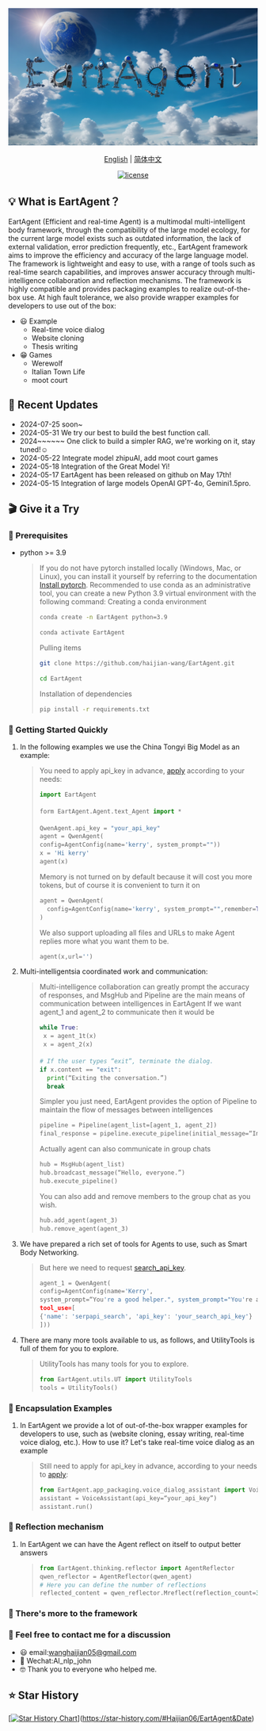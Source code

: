 <div align="center">
<img src="assets/130898843/f145bbb8-ed97-4025-a40b-4260a8a75f6bno_alpha-4.png"  alt="EartAgent logo">
</a>

</div>

<p align="center">
  <a href="./README.md">English</a> |
  <a href="./README_CN.md">简体中文</a> 
</p>

<p align="center">
      <a href="./LICENSE">
    <img height="21" src="https://img.shields.io/badge/License-Apache--2.0-ffffff?style=flat-square&labelColor=d4eaf7&color=1570EF" alt="license">
  </a>
</p>

## 💡 What is EartAgent？

EartAgent (Efficient and real-time Agent) is a multimodal multi-intelligent body framework, through the compatibility of the large model ecology, for the current large model exists such as outdated information, the lack of external validation, error prediction frequently, etc., EartAgent framework aims to improve the efficiency and accuracy of the large language model. The framework is lightweight and easy to use, with a range of tools such as real-time search capabilities, and improves answer accuracy through multi-intelligence collaboration and reflection mechanisms. The framework is highly compatible and provides packaging examples to realize out-of-the-box use.
At high fault tolerance, we also provide wrapper examples for developers to use out of the box:
- 😃 Example
  - Real-time voice dialog
  - Website cloning
  - Thesis writing
- 😁 Games
  - Werewolf
  - Italian Town Life
  - moot court
## 📌 Recent Updates
- 2024-07-25 soon~
- 2024-05-31 We try our best to build the best function call.
- 2024~~~~~~ One click to build a simpler RAG, we're working on it, stay tuned!☺️
- 2024-05-22 Integrate model zhipuAI, add moot court games
- 2024-05-18  Integration of the Great Model Yi!
- 2024-05-17 EartAgent has been released on github on May 17th!
- 2024-05-15 Integration of large models OpenAI GPT-4o, Gemini1.5pro.

## 🎬 Give it a Try

### 📝 Prerequisites

- python >= 3.9 
   > If you do not have pytorch installed locally (Windows, Mac, or Linux), you can install it yourself by referring to the documentation [Install pytorch](https://pytorch.org/).
   > Recommended to use conda as an administrative tool, you can create a new Python 3.9 virtual environment with the following command:
   > Creating a conda environment
   > ```bash
   > conda create -n EartAgent python=3.9
   > ```
   > ```bash
   > conda activate EartAgent
   > ```
   > Pulling items
   > ```bash
   > git clone https://github.com/haijian-wang/EartAgent.git
   > ```
   > ```bash
   > cd EartAgent
   > ```
   > Installation of dependencies
   > ```bash
   >pip install -r requirements.txt
   > ```

### 🚀 Getting Started Quickly

1. In the following examples we use the China Tongyi Big Model as an example:

   > You need to apply api_key in advance, [apply](https://dashscope.console.aliyun.com/apiKey) according to your needs:
   >```python
   > import EartAgent
   >
   > form EartAgent.Agent.text_Agent import *
   > 
   > QwenAgent.api_key = "your_api_key"
   > agent = QwenAgent(
   > config=AgentConfig(name='kerry', system_prompt=""))
   > x = 'Hi kerry'
   > agent(x)
   > ```
   > Memory is not turned on by default because it will cost you more tokens, but of course it is convenient to turn it on
   > ```python
   > agent = QwenAgent(
   >   config=AgentConfig(name='kerry', system_prompt="",remember=True)
   > )
   > ```
   > We also support uploading all files and URLs to make Agent replies more what you want them to be.
   > ```python
   > agent(x,url='')
   > ```
2. Multi-intelligentsia coordinated work and communication:
   >Multi-intelligence collaboration can greatly prompt the accuracy of responses, and MsgHub and Pipeline are the main means of communication between intelligences in EartAgent
   >If we want agent_1 and agent_2 to communicate then it would be
   >```python
   >while True:
   >  x = agent_1t(x)
   >  x = agent_2(x)
   >
   ># If the user types “exit”, terminate the dialog.
   >if x.content == "exit":
   >   print(“Exiting the conversation.”)
   >   break
   >```
   >Simpler you just need, EartAgent provides the option of Pipeline to maintain the flow of messages between intelligences
   >```python
   >pipeline = Pipeline(agent_list=[agent_1, agent_2])
   >final_response = pipeline.execute_pipeline(initial_message=“Initial message to pipeline”)
   >```
   > Actually agent can also communicate in group chats
   >```python
   >hub = MsgHub(agent_list)
   >hub.broadcast_message(“Hello, everyone.”)
   >hub.execute_pipeline()
   >```
   >You can also add and remove members to the group chat as you wish.
   >```python
   >hub.add_agent(agent_3)
   >hub.remove_agent(agent_3)
   >```
3. We have prepared a rich set of tools for Agents to use, such as Smart Body Networking.
   > But here we need to request [search_api_key](https://serpapi.com/).
   >```python
   >agent_1 = QwenAgent(
   > config=AgentConfig(name='Kerry',
   > system_prompt=“You're a good helper.", system_prompt="You're a good helper."
   > tool_use=[
   > {'name': 'serpapi_search', 'api_key': 'your_search_api_key'}
   > ]))
   > ```
5. There are many more tools available to us, as follows, and UtilityTools is full of them for you to explore.
   >UtilityTools has many tools for you to explore.
   >```python
   >from EartAgent.utils.UT import UtilityTools
   >tools = UtilityTools()
   >```
   >
### 🚀 Encapsulation Examples

1. In EartAgent we provide a lot of out-of-the-box wrapper examples for developers to use, such as (website cloning, essay writing, real-time voice dialog, etc.).
How to use it? Let's take real-time voice dialog as an example
   > Still need to apply for api_key in advance, according to your needs to [apply](https://dashscope.console.aliyun.com/apiKey):
   > ```python
   >from EartAgent.app_packaging.voice_dialog_assistant import VoiceAssistant
   >assistant = VoiceAssistant(api_key=“your_api_key”)
   >assistant.run()        
   > ```
### 🤗 Reflection mechanism

1. In EartAgent we can have the Agent reflect on itself to output better answers
   > ```python
   >from EartAgent.thinking.reflector import AgentReflector
   >qwen_reflector = AgentReflector(qwen_agent)
   ># Here you can define the number of reflections   
   >reflected_content = qwen_reflector.Mreflect(reflection_count=3)        
   > ```
### 🤪 There's more to the framework
### 🙂 Feel free to contact me for a discussion
- 😃 email:wanghaijian05@gmail.com
- 🫡 Wechat:AI_nlp_john
- 🤓 Thank you to everyone who helped me.
## ⭐ Star History

[[![Star History Chart](https://api.star-history.com/svg?repos=haijian-wang/EartAgent&type=Date)](https://star-history.com/#haijian-wang/EartAgent&Date)](https://star-history.com/#Haijian06/EartAgent&Date)
